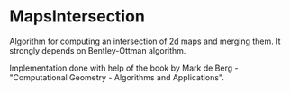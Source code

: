 # MapsIntersection

Algorithm for computing an intersection of 2d maps and merging them.
It strongly depends on Bentley-Ottman algorithm.

Implementation done with help of the book by Mark de Berg - "Computational Geometry - Algorithms and Applications".
